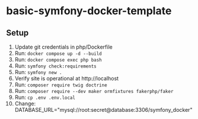 # basic-symfony-docker-template

## Setup
1. Update git credentials in php/Dockerfile
1. Run: `docker compose up -d --build`
1. Run: `docker compose exec php bash`
1. Run: `symfony check:requirements`
1. Run: `symfony new .`
1. Verify site is operational at http://localhost
1. Run: `composer require twig doctrine`
1. Run: `composer require --dev maker ormfixtures fakerphp/faker`
1. Run: `cp .env .env.local`
1. Change: DATABASE_URL="mysql://root:secret@database:3306/symfony_docker"

